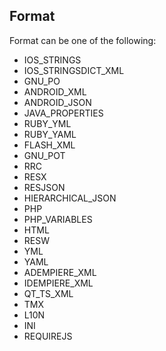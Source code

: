 ## Format
Format can be one of the following:

* IOS_STRINGS
* IOS_STRINGSDICT_XML
* GNU_PO
* ANDROID_XML
* ANDROID_JSON
* JAVA_PROPERTIES
* RUBY_YML
* RUBY_YAML
* FLASH_XML
* GNU_POT
* RRC
* RESX
* RESJSON
* HIERARCHICAL_JSON
* PHP
* PHP_VARIABLES
* HTML
* RESW
* YML
* YAML
* ADEMPIERE_XML
* IDEMPIERE_XML
* QT_TS_XML
* TMX
* L10N
* INI
* REQUIREJS
